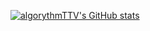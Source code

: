 [![algorythmTTV's GitHub stats](https://github-readme-stats.vercel.app/api?username=anuraghazra)](https://github.com/anuraghazra/github-readme-stats)
